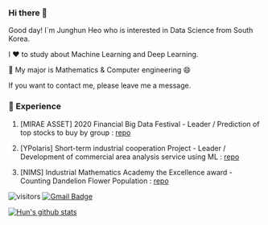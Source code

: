 ### Hi there 👋

Good day! I`m Junghun Heo who is interested in Data Science from South Korea.

I ❤️ to study about Machine Learning and Deep Learning.   

💪 My major is Mathematics & Computer engineering 😄

If you want to contact me, please leave me a message.

### 💫 Experience

1. [MIRAE ASSET] 2020 Financial Big Data Festival - Leader / Prediction of top stocks to buy by group : [repo](https://github.com/herjh0405/Data/tree/main/Project2)

2. [YPolaris] Short-term industrial cooperation Project - Leader / Development of commercial area analysis service using ML : [repo](https://github.com/herjh0405/Data/tree/main/Project3)

3. [NIMS] Industrial Mathematics Academy the Excellence award - Counting Dandelion Flower Population : [repo](https://github.com/herjh0405/Data/tree/main/Project_5_NIMS)

![visitors](https://visitor-badge.glitch.me/badge?page_id=herjh0405.visitor-badge)
 [![Gmail Badge](https://img.shields.io/badge/Gmail-d14836?style=flat-square&logo=Gmail&logoColor=white&link=mailto:herjh0405@gmail.com)](mailto:herjh0405@gmail.com)

[![Hun's github stats](https://github-readme-stats.vercel.app/api?username=herjh0405&count_private=true&show_icons=true&theme=ayu-mirage)](https://github.com/anuraghazra/github-readme-stats)



<!--
**herjh0405/herjh0405** is a ✨ _special_ ✨ repository because its `README.md` (this file) appears on your GitHub profile.

Here are some ideas to get you started:

- 🔭 I’m currently working on ...
- 🌱 I’m currently learning ...
- 👯 I’m looking to collaborate on ...
- 🤔 I’m looking for help with ...
- 💬 Ask me about ...
- 📫 How to reach me: ...
- 😄 Pronouns: ...
- ⚡ Fun fact: ...
-->
